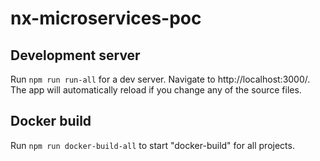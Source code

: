 # nx-microservices-poc

## Development server

Run `npm run run-all` for a dev server. Navigate to http://localhost:3000/. The app will automatically reload if you change any of the source files.

## Docker build

Run `npm run docker-build-all` to start "docker-build" for all projects.